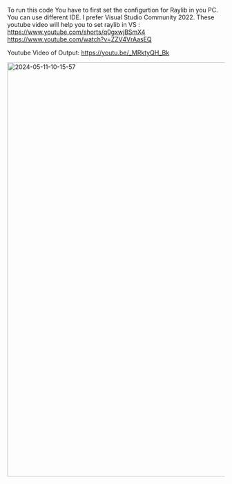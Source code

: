 To run this code You have to first set the configurtion for Raylib in you PC. You can use different IDE. I prefer Visual Studio Community 2022. These youtube video will help you to set raylib in VS :
https://www.youtube.com/shorts/q0gxwjBSmX4 
https://www.youtube.com/watch?v=ZZV4VrAasEQ

Youtube Video of Output:
https://youtu.be/_MRktyQH_Bk 

<img width="960" alt="2024-05-11-10-15-57" src="https://github.com/RaeesRaqeeb/PROJECT_OOP/assets/143945205/9f9faadf-59de-4625-90f2-33c118f6807f">
